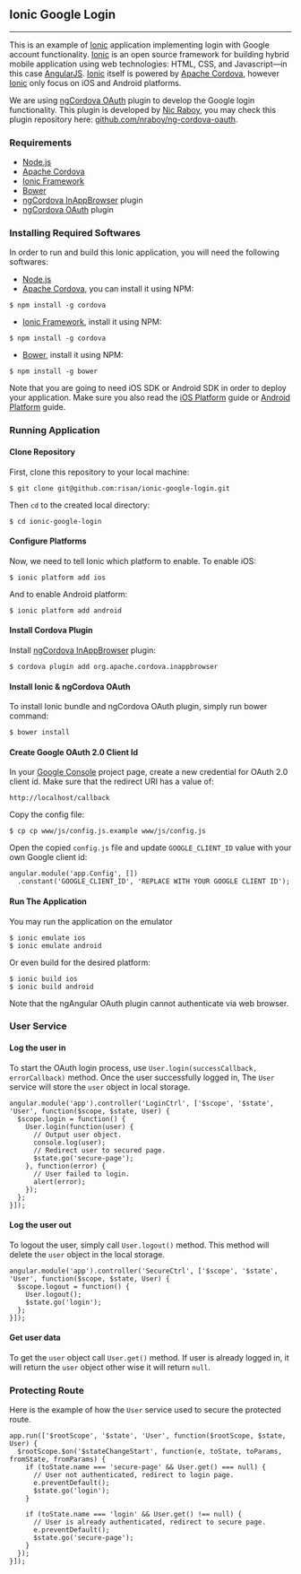 ## Ionic Google Login
---
This is an example of [Ionic](http://ionicframework.com/) application implementing login with Google account functionality. [Ionic](http://ionicframework.com/) is an open source framework for building hybrid mobile application using web technologies: HTML, CSS, and Javascript—in this case [AngularJS](https://angularjs.org/). [Ionic](http://ionicframework.com/) itself is powered by [Apache Cordova](https://cordova.apache.org/), however [Ionic](http://ionicframework.com/) only focus on iOS and Android platforms.

We are using [ngCordova OAuth](http://ngcordova.com/docs/plugins/oauth/) plugin to develop the Google login functionality. This plugin is developed by [Nic Raboy](https://github.com/nraboy), you may check this plugin repository here: [github.com/nraboy/ng-cordova-oauth](https://github.com/nraboy/ng-cordova-oauth).

### Requirements
- [Node.js](https://nodejs.org/)
- [Apache Cordova](http://cordova.apache.org/)
- [Ionic Framework](http://ionicframework.com/)
- [Bower](http://bower.io/)
- [ngCordova InAppBrowser](http://ngcordova.com/docs/plugins/inAppBrowser/) plugin
- [ngCordova OAuth](http://ngcordova.com/docs/plugins/oauth/) plugin

### Installing Required Softwares
In order to run and build this Ionic application, you will need the following softwares:
- [Node.js](https://nodejs.org/)
- [Apache Cordova](http://cordova.apache.org/), you can install it using NPM:
```
$ npm install -g cordova
```
- [Ionic Framework](http://ionicframework.com/), install it using NPM:
```
$ npm install -g cordova
```
- [Bower](http://bower.io/), install it using NPM:
```
$ npm install -g bower
```
Note that you are going to need iOS SDK or Android SDK in order to deploy your application. Make sure you also read the [iOS Platform](http://cordova.apache.org/docs/en/5.1.1/guide/platforms/ios/index.html) guide or [Android Platform](http://cordova.apache.org/docs/en/5.1.1/guide/platforms/android/index.html) guide.

### Running Application

#### Clone Repository
First, clone this repository to your local machine:
```
$ git clone git@github.com:risan/ionic-google-login.git
```
Then `cd` to the created local directory:
```
$ cd ionic-google-login
```

#### Configure Platforms
Now, we need to tell Ionic which platform to enable. To enable iOS:
```
$ ionic platform add ios
```
And to enable Android platform:
```
$ ionic platform add android
```

#### Install Cordova Plugin
Install [ngCordova InAppBrowser](http://ngcordova.com/docs/plugins/inAppBrowser/) plugin:
```
$ cordova plugin add org.apache.cordova.inappbrowser
```

#### Install Ionic & ngCordova OAuth
To install Ionic bundle and ngCordova OAuth plugin, simply run bower command:
```
$ bower install
```

#### Create Google OAuth 2.0 Client Id
In your [Google Console](https://console.developers.google.com) project page, create a new credential for OAuth 2.0 client id. Make sure that the redirect URI has a value of:
```
http://localhost/callback
```
Copy the config file:
```
$ cp cp www/js/config.js.example www/js/config.js
```
Open the copied `config.js` file and update `GOOGLE_CLIENT_ID` value with your own Google client id:
```
angular.module('app.Config', [])
  .constant('GOOGLE_CLIENT_ID', 'REPLACE WITH YOUR GOOGLE CLIENT ID');
```

#### Run The Application
You may run the application on the emulator
```
$ ionic emulate ios
$ ionic emulate android
```
Or even build for the desired platform:
```
$ ionic build ios
$ ionic build android
```
Note that the ngAngular OAuth plugin cannot authenticate via web browser.

### User Service
#### Log the user in
To start the OAuth login process, use `User.login(successCallback, errorCallback)` method. Once the user successfully logged in, The `User` service will store the `user` object in local storage.
```
angular.module('app').controller('LoginCtrl', ['$scope', '$state', 'User', function($scope, $state, User) {
  $scope.login = function() {
    User.login(function(user) {
      // Output user object.
      console.log(user);
      // Redirect user to secured page.
      $state.go('secure-page');
    }, function(error) {
      // User failed to login.
      alert(error);
    });
  };
}]);
```

#### Log the user out
To logout the user, simply call `User.logout()` method. This method will delete the `user` object in the local storage.
```
angular.module('app').controller('SecureCtrl', ['$scope', '$state', 'User', function($scope, $state, User) {
  $scope.logout = function() {
    User.logout();
    $state.go('login');
  };
}]);
```

#### Get user data
To get the `user` object call `User.get()` method. If user is already logged in, it will return the `user` object other wise it will return `null`.

### Protecting Route
Here is the example of how the `User` service used to secure the protected route.
```
app.run(['$rootScope', '$state', 'User', function($rootScope, $state, User) {
  $rootScope.$on('$stateChangeStart', function(e, toState, toParams, fromState, fromParams) {
    if (toState.name === 'secure-page' && User.get() === null) {
      // User not authenticated, redirect to login page.
      e.preventDefault();
      $state.go('login');
    }

    if (toState.name === 'login' && User.get() !== null) {
      // User is already authenticated, redirect to secure page.
      e.preventDefault();
      $state.go('secure-page');
    }
  });
}]);
```
